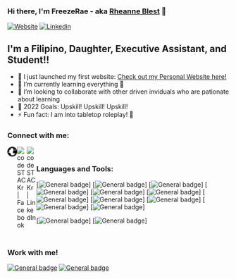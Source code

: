 ### Hi there, I'm FreezeRae - aka [Rheanne Blest](https://rheannerazo.com/) 👋
[![Website](https://img.shields.io/website?label=rheannerazo.com&style=for-the-badge&url=https://rheannerazo.com/)](https://rheannerazo.com/)
[![Linkedin](https://img.shields.io/badge/LinkedIn-0077B5?style=for-the-badge&logo=linkedin&logoColor=white
)](https://www.linkedin.com/in/rheannerazo/)

## I'm a Filipino, Daughter, Executive Assistant, and Student!!

- 🔭 I just launched my first website: [Check out my Personal Website here!](https://rheannerazo.com/)
- 🌱 I’m currently learning everything 🤣
- 👯 I’m looking to collaborate with other driven inviduals who are pationate about learning
- 🥅 2022 Goals: Upskill! Upskill! Upskill!
- ⚡ Fun fact: I am into tabletop roleplay! 🎲

### Connect with me:

[<img align="left" alt="codeSTACKr.com" width="22px" src="https://raw.githubusercontent.com/iconic/open-iconic/master/svg/globe.svg" />](https://rheannerazo.com/)
[<img align="left" alt="codeSTACKr | Facebook" width="22px" src="https://cdn.jsdelivr.net/npm/simple-icons@v3/icons/facebook.svg" />](https://fb.me/RheanneVA)
[<img align="left" alt="codeSTACKr | LinkedIn" width="22px" src="https://cdn.jsdelivr.net/npm/simple-icons@v3/icons/linkedin.svg" />](https://www.linkedin.com/in/rheanne-blest-razo/)
<br />

### Languages and Tools:
[![General badge](https://img.shields.io/badge/Amazon_AWS-232F3E?style=for-the-badge&logo=amazon-aws&logoColor=white)]
[![General badge](https://img.shields.io/badge/Google_Cloud-4285F4?style=for-the-badge&logo=google-cloud&logoColor=white)]
[![General badge](https://img.shields.io/badge/Microsoft-666666?style=for-the-badge&logo=microsoft&logoColor=white)]
[![General badge](https://img.shields.io/badge/Microsoft_Excel-217346?style=for-the-badge&logo=microsoft-excel&logoColor=white)]
[![General badge](https://img.shields.io/badge/Microsoft_PowerPoint-B7472A?style=for-the-badge&logo=microsoft-powerpoint&logoColor=white)]
[![General badge](https://img.shields.io/badge/Microsoft_Office-D83B01?style=for-the-badge&logo=microsoft-office&logoColor=white)]
[![General badge](https://img.shields.io/badge/Microsoft_Word-2B579A?style=for-the-badge&logo=microsoft-word&logoColor=white)]
[![General badge](https://aleen42.github.io/badges/src/photoshop.svg)]
[![General badge](https://aleen42.github.io/badges/src/illustrator.svg)]
[![General badge](https://aleen42.github.io/badges/src/dreamweaver.svg)]
[![General badge](https://img.shields.io/badge/Markdown-000000?style=for-the-badge&logo=markdown&logoColor=white)]
<br />

[![General badge](https://img.shields.io/badge/Intel-Core_i5_10th-0071C5?style=for-the-badge&logo=intel&logoColor=white)]
[![General badge](https://img.shields.io/badge/Markdown-000000?style=for-the-badge&logo=markdown&logoColor=white)]



<br />

### Work with me!
[![General badge](https://img.shields.io/badge/Zoom-2D8CFF?style=for-the-badge&logo=zoom&logoColor=white)](https://calendly.com/rheannerazo/meet)
[![General badge](https://img.shields.io/badge/WhatsApp-25D366?style=for-the-badge&logo=whatsapp&logoColor=white)](http://wa.me/639453814699)

<br />
<br />
<br />
